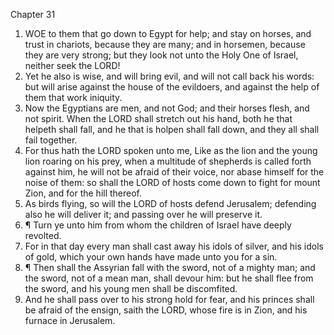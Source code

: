 

Chapter 31

1. WOE to them that go down to Egypt for help; and stay on horses, and trust in chariots, because they are many; and in horsemen, because they are very strong; but they look not unto the Holy One of Israel, neither seek the LORD!
2. Yet he also is wise, and will bring evil, and will not call back his words: but will arise against the house of the evildoers, and against the help of them that work iniquity.
3. Now the Egyptians are men, and not God; and their horses flesh, and not spirit.  When the LORD shall stretch out his hand, both he that helpeth shall fall, and he that is holpen shall fall down, and they all shall fail together.
4. For thus hath the LORD spoken unto me, Like as the lion and the young lion roaring on his prey, when a multitude of shepherds is called forth against him, he will not be afraid of their voice, nor abase himself for the noise of them: so shall the LORD of hosts come down to fight for mount Zion, and for the hill thereof.
5. As birds flying, so will the LORD of hosts defend Jerusalem; defending also he will deliver it; and passing over he will preserve it.
6. ¶ Turn ye unto him from whom the children of Israel have deeply revolted.
7. For in that day every man shall cast away his idols of silver, and his idols of gold, which your own hands have made unto you for a sin.
8. ¶ Then shall the Assyrian fall with the sword, not of a mighty man; and the sword, not of a mean man, shall devour him: but he shall flee from the sword, and his young men shall be discomfited.
9. And he shall pass over to his strong hold for fear, and his princes shall be afraid of the ensign, saith the LORD, whose fire is in Zion, and his furnace in Jerusalem.
